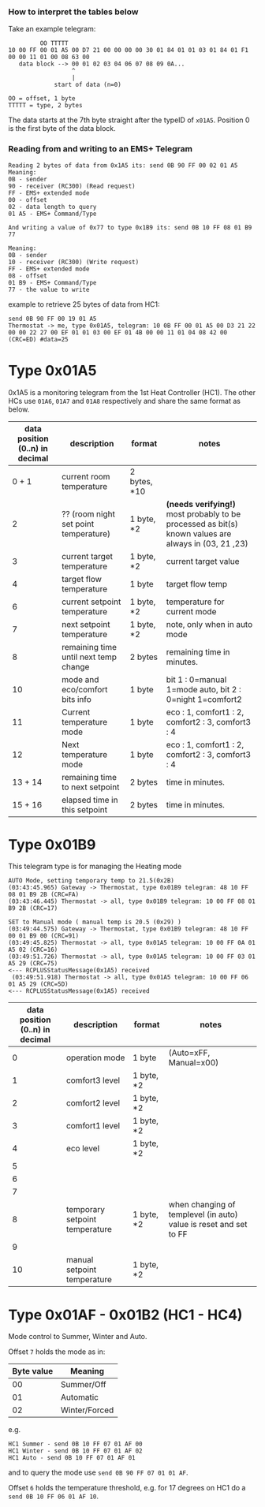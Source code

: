 ### How to interpret the tables below

Take an example telegram:
```
         OO TTTTT
10 00 FF 00 01 A5 00 D7 21 00 00 00 00 30 01 84 01 01 03 01 84 01 F1 00 00 11 01 00 08 63 00
   data block --> 00 01 02 03 04 06 07 08 09 0A...
                  ^
                  | 
             start of data (n=0)

OO = offset, 1 byte
TTTTT = type, 2 bytes
```

The data starts at the 7th byte straight after the typeID of `x01A5`. Position 0 is the first byte of the data block.

### Reading from and writing to an EMS+ Telegram

```
Reading 2 bytes of data from 0x1A5 its: send 0B 90 FF 00 02 01 A5
Meaning:
0B - sender
90 - receiver (RC300) (Read request)
FF - EMS+ extended mode
00 - offset
02 - data length to query
01 A5 - EMS+ Command/Type

And writing a value of 0x77 to type 0x1B9 its: send 0B 10 FF 08 01 B9 77

Meaning:
0B - sender
10 - receiver (RC300) (Write request)
FF - EMS+ extended mode
08 - offset
01 B9 - EMS+ Command/Type
77 - the value to write
```

example to retrieve 25 bytes of data from HC1:

```
send 0B 90 FF 00 19 01 A5
Thermostat -> me, type 0x01A5, telegram: 10 0B FF 00 01 A5 00 D3 21 22 00 00 22 27 00 EF 01 01 03 00 EF 01 4B 00 00 11 01 04 08 42 00 (CRC=ED) #data=25
```



# Type 0x01A5

0x1A5 is a monitoring telegram from the 1st Heat Controller (HC1). The other HCs use `01A6`, `01A7` and `01A8` respectively and share the same format as below.

| data position (0..n) in decimal | description | format | notes | 
| - | - | - | - |
| 0 + 1 | current room temperature | 2 bytes, *10 |
| 2 | ?? (room night set point temperature) | 1 byte, *2 | **(needs verifying!)** most probably to be processed as bit(s) known values are always in (03, 21 ,23)|
| 3 | current target temperature | 1 byte, *2 | current target value |
| 4 | target flow temperature | 1 byte | target flow temp  |
| 6 | current setpoint temperature | 1 byte, *2 | temperature for current mode |
| 7 | next setpoint temperature | 1 byte, *2 | note, only when in auto mode |
| 8 | remaining time until next temp change | 2 bytes | remaining time in minutes.|
| 10 | mode and eco/comfort bits info | 1 byte| bit 1 : 0=manual 1=mode auto, bit 2 : 0=night 1=comfort2 |
| 11 | Current temperature mode | 1 byte  | eco : 1, comfort1 : 2, comfort2 : 3, comfort3 : 4 |
| 12 | Next temperature mode | 1 byte | eco : 1, comfort1 : 2, comfort2 : 3, comfort3 : 4 |
| 13 + 14 | remaining time to next setpoint | 2 bytes | time in minutes.|
| 15 + 16 | elapsed time in this setpoint | 2 bytes | time in minutes. | 


# Type 0x01B9

This telegram type is for managing the Heating mode 

```
AUTO Mode, setting temporary temp to 21.5(0x2B)
(03:43:45.965) Gateway -> Thermostat, type 0x01B9 telegram: 48 10 FF 08 01 B9 2B (CRC=FA)
(03:43:46.445) Thermostat -> all, type 0x01B9 telegram: 10 00 FF 08 01 B9 2B (CRC=17)

SET to Manual mode ( manual temp is 20.5 (0x29) )
(03:49:44.575) Gateway -> Thermostat, type 0x01B9 telegram: 48 10 FF 00 01 B9 00 (CRC=91)
(03:49:45.825) Thermostat -> all, type 0x01A5 telegram: 10 00 FF 0A 01 A5 02 (CRC=16)
(03:49:51.726) Thermostat -> all, type 0x01A5 telegram: 10 00 FF 03 01 A5 29 (CRC=75)
<--- RCPLUSStatusMessage(0x1A5) received
 (03:49:51.918) Thermostat -> all, type 0x01A5 telegram: 10 00 FF 06 01 A5 29 (CRC=5D)
<--- RCPLUSStatusMessage(0x1A5) received

```

| data position (0..n) in decimal | description | format | notes | 
| - | - | - | - |
| 0 | operation mode | 1 byte | (Auto=xFF, Manual=x00) |
| 1 | comfort3 level | 1 byte, *2 |  |
| 2 | comfort2 level | 1 byte, *2 |  |
| 3 | comfort1 level | 1 byte, *2 |  |
| 4 | eco level  | 1 byte, *2 |  |
| 5 |  |  |  |                                         
| 6 |  |  |  |                                          
| 7 |  |  |  |                                           
| 8 | temporary setpoint temperature  | 1 byte, *2 | when changing of templevel (in auto) value is reset and set to FF  |
| 9 |  |  |  |                                           
| 10 | manual setpoint temperature  | 1 byte, *2 |  |

# Type 0x01AF - 0x01B2 (HC1 - HC4)

Mode control to Summer, Winter and Auto.

Offset `7` holds the mode as in:

|Byte value | Meaning | 
| - | - |
| 00 | Summer/Off |
| 01 | Automatic |
| 02 | Winter/Forced |

e.g.

```
HC1 Summer - send 0B 10 FF 07 01 AF 00
HC1 Winter - send 0B 10 FF 07 01 AF 02
HC1 Auto - send 0B 10 FF 07 01 AF 01
```

and to query the mode use `send 0B 90 FF 07 01 01 AF`.

Offset `6` holds the temperature threshold, e.g. for 17 degrees on HC1 do a  `send 0B 10 FF 06 01 AF 10`.

